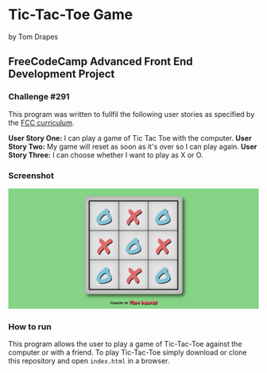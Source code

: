 # Tic-Tac-Toe Game
by Tom Drapes
## FreeCodeCamp Advanced Front End Development Project
### Challenge #291

This program was written to fullfil the following user stories as specified by the [FCC curriculum](https://www.freecodecamp.org/challenges/build-a-tic-tac-toe-game).

**User Story One:** I can play a game of Tic Tac Toe with the computer.
**User Story Two:** My game will reset as soon as it's over so I can play again.
**User Story Three:** I can choose whether I want to play as X or O.  

### Screenshot
![screen](https://github.com/doctorApes/tic-tac-toe/blob/master/img/tictactoe.png)

### How to run
This program allows the user to play a game of Tic-Tac-Toe against the computer or with a friend.
To play Tic-Tac-Toe simply download or clone this repository and open `index.html` in a browser. 

